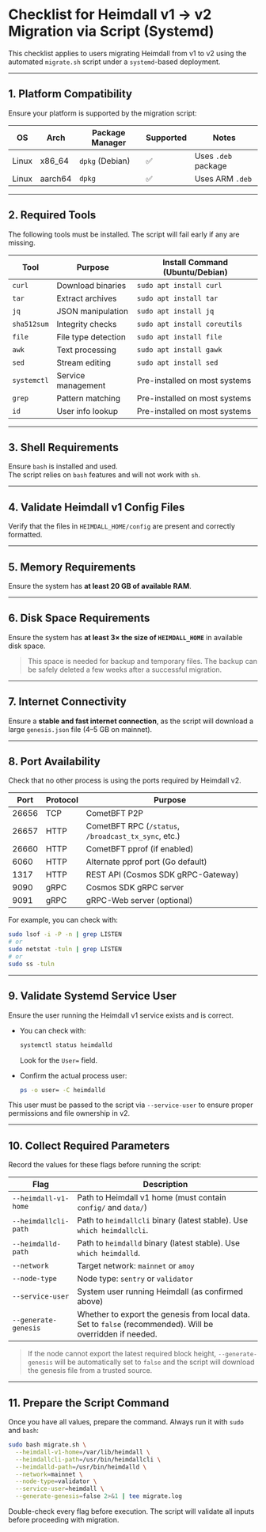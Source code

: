 # Checklist for Heimdall v1 → v2 Migration via Script (Systemd)

This checklist applies to users migrating Heimdall from v1 to v2
using the automated `migrate.sh` script under a `systemd`-based deployment.

---

## 1. Platform Compatibility

Ensure your platform is supported by the migration script:

| OS     | Arch    | Package Manager | Supported | Notes                 |
|--------|---------|-----------------|-----------|-----------------------|
| Linux  | x86_64  | `dpkg` (Debian) | ✅         | Uses `.deb` package   |
| Linux  | aarch64 | `dpkg`          | ✅         | Uses ARM `.deb`       |

---

## 2. Required Tools

The following tools must be installed. The script will fail early if any are missing.

| Tool        | Purpose               | Install Command (Ubuntu/Debian) |
|-------------|-----------------------|---------------------------------|
| `curl`      | Download binaries     | `sudo apt install curl`         |
| `tar`       | Extract archives      | `sudo apt install tar`          |
| `jq`        | JSON manipulation     | `sudo apt install jq`           |
| `sha512sum` | Integrity checks      | `sudo apt install coreutils`    |
| `file`      | File type detection   | `sudo apt install file`         |
| `awk`       | Text processing       | `sudo apt install gawk`         |
| `sed`       | Stream editing        | `sudo apt install sed`          |
| `systemctl` | Service management    | Pre-installed on most systems   |
| `grep`      | Pattern matching      | Pre-installed on most systems   |
| `id`        | User info lookup      | Pre-installed on most systems   |

---

## 3. Shell Requirements

Ensure `bash` is installed and used.  
The script relies on `bash` features and will not work with `sh`.

---

## 4. Validate Heimdall v1 Config Files

Verify that the files in `HEIMDALL_HOME/config` are present and correctly formatted.

---

## 5. Memory Requirements

Ensure the system has **at least 20 GB of available RAM**.

---

## 6. Disk Space Requirements

Ensure the system has **at least 3× the size of `HEIMDALL_HOME`** in available disk space.

> This space is needed for backup and temporary files. The backup can be safely deleted a few weeks after a successful migration.

---

## 7. Internet Connectivity

Ensure a **stable and fast internet connection**,
as the script will download a large `genesis.json` file (4–5 GB on mainnet).

---

## 8. Port Availability

Check that no other process is using the ports required by Heimdall v2.

| Port  | Protocol | Purpose                                                                 |
|-------|----------|-------------------------------------------------------------------------|
| 26656 | TCP      | CometBFT P2P                                                            |
| 26657 | HTTP     | CometBFT RPC (`/status`, `/broadcast_tx_sync`, etc.)                    |
| 26660 | HTTP     | CometBFT pprof (if enabled)                                             |
| 6060  | HTTP     | Alternate pprof port (Go default)                                       |
| 1317  | HTTP     | REST API (Cosmos SDK gRPC-Gateway)                                      |
| 9090  | gRPC     | Cosmos SDK gRPC server                                                  |
| 9091  | gRPC     | gRPC-Web server (optional)                                              |

For example, you can check with:
```bash
sudo lsof -i -P -n | grep LISTEN
# or
sudo netstat -tuln | grep LISTEN
# or
sudo ss -tuln
````

---

## 9. Validate Systemd Service User

Ensure the user running the Heimdall v1 service exists and is correct.

* You can check with:

  ```bash
  systemctl status heimdalld
  ```

  Look for the `User=` field.

* Confirm the actual process user:

  ```bash
  ps -o user= -C heimdalld
  ```

This user must be passed to the script via `--service-user` to ensure proper permissions and file ownership in v2.

---

## 10. Collect Required Parameters

Record the values for these flags before running the script:

| Flag                 | Description                                                                                                |
|----------------------|------------------------------------------------------------------------------------------------------------|
| `--heimdall-v1-home` | Path to Heimdall v1 home (must contain `config/` and `data/`)                                              |
| `--heimdallcli-path` | Path to `heimdallcli` binary (latest stable). Use `which heimdallcli`.                                     |
| `--heimdalld-path`   | Path to `heimdalld` binary (latest stable). Use `which heimdalld`.                                         |
| `--network`          | Target network: `mainnet` or `amoy`                                                                        |
| `--node-type`        | Node type: `sentry` or `validator`                                                                         |
| `--service-user`     | System user running Heimdall (as confirmed above)                                                          |
| `--generate-genesis` | Whether to export the genesis from local data. Set to `false` (recommended). Will be overridden if needed. |

> If the node cannot export the latest required block height, `--generate-genesis` will be automatically set to `false` and the script will download the genesis file from a trusted source.

---

## 11. Prepare the Script Command

Once you have all values, prepare the command. Always run it with `sudo` and `bash`:

```bash
sudo bash migrate.sh \
  --heimdall-v1-home=/var/lib/heimdall \
  --heimdallcli-path=/usr/bin/heimdallcli \
  --heimdalld-path=/usr/bin/heimdalld \
  --network=mainnet \
  --node-type=validator \
  --service-user=heimdall \
  --generate-genesis=false 2>&1 | tee migrate.log
```

Double-check every flag before execution. 
The script will validate all inputs before proceeding with migration.
